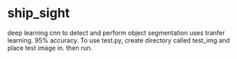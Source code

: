 # ship_sight
deep learning cnn to detect and perform object segmentation
uses tranfer learning. 95% accuracy. To use test.py, create directory called test_img and place test image in. then run.



